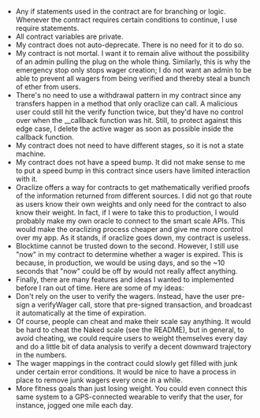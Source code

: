- Any if statements used in the contract are for branching or logic. Whenever the contract requires certain conditions to continue, I use require statements.
- All contract variables are private.
- My contract does not auto-deprecate. There is no need for it to do so.
- My contract is not mortal. I want it to remain alive without the possibility of an admin pulling the plug on the whole thing. Similarly, this is why the emergency stop only stops wager creation; I do not want an admin to be able to prevent all wagers from being verified and thereby steal a bunch of ether from users.
- There's no need to use a withdrawal pattern in my contract since any transfers happen in a method that only oraclize can call. A malicious user could still hit the verify function twice, but they'd have no control over when the __callback function was hit. Still, to protect against this edge case, I delete the active wager as soon as possible inside the callback function.
- My contract does not need to have different stages, so it is not a state machine.
- My contract does not have a speed bump. It did not make sense to me to put a speed bump in this contract since users have limited interaction with it.
- Oraclize offers a way for contracts to get mathematically verified proofs of the information returned from different sources. I did not go that route as users know their own weights and only need for the contract to also know their weight. In fact, if I were to take this to production, I would probably make my own oracle to connect to the smart scale APIs. This would make the oraclizing process cheaper and give me more control over my app. As it stands, if oraclize goes down, my contract is useless.
- Blocktime cannot be trusted down to the second. However, I still use "now" in my contract to determine whether a wager is expired. This is because, in production, we would be using days, and so the ~10 seconds that "now" could be off by would not really affect anything.
- Finally, there are many features and ideas I wanted to implemented before I ran out of time. Here are some of my ideas:
 - Don't rely on the user to verify the wagers. Instead, have the user pre-sign a verifyWager call, store that pre-signed transaction, and broadcast it automatically at the time of expiration.
 - Of course, people can cheat and make their scale say anything. It would be hard to cheat the Naked scale (see the README), but in general, to avoid cheating, we could require users to weight themselves every day and do a little bit of data analysis to verify a decent downward trajectory in the numbers.
 - The wager mappings in the contract could slowly get filled with junk under certain error conditions. It would be nice to have a process in place to remove junk wagers every once in a while.
 - More fitness goals than just losing weight. You could even connect this same system to a GPS-connected wearable to verify that the user, for instance, jogged one mile each day.
